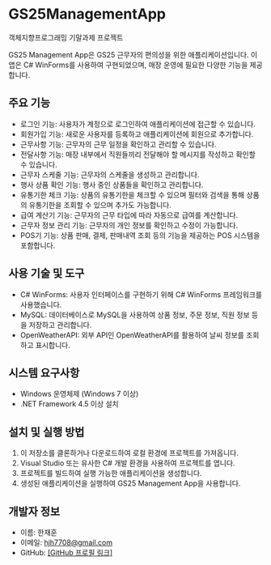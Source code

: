 # GS25ManagementApp
객체지향프로그래밍  기말과제 프로젝트

GS25 Management App은 GS25 근무자의 편의성을 위한 애플리케이션입니다. 이 앱은 C# WinForms를 사용하여 구현되었으며, 매장 운영에 필요한 다양한 기능을 제공합니다.

## 주요 기능

- 로그인 기능: 사용자가 계정으로 로그인하여 애플리케이션에 접근할 수 있습니다.
- 회원가입 기능: 새로운 사용자를 등록하고 애플리케이션에 회원으로 추가합니다.
- 근무사항 기능: 근무자의 근무 일정을 확인하고 관리할 수 있습니다.
- 전달사항 기능: 매장 내부에서 직원들끼리 전달해야 할 메시지를 작성하고 확인할 수 있습니다.
- 근무자 스케줄 기능: 근무자의 스케줄을 생성하고 관리합니다.
- 행사 상품 확인 기능: 행사 중인 상품들을 확인하고 관리합니다.
- 유통기한 체크 기능: 상품의 유통기한을 체크할 수 있으며 필터와 검색을 통해 상품의 유통기한을 조회할 수 있으며 추가도 가능합니다.
- 급여 계산기 기능:  근무자의 근무 타입에 따라 자동으로 급여를 계산합니다.
- 근무자 정보 관리 기능: 근무자의 개인 정보를 확인하고 수정이 가능합니다.
- POS기 기능: 상품 판매, 결제, 판매내역 조회 등의 기능을 제공하는 POS 시스템을 포함합니다.

## 사용 기술 및 도구

- C# WinForms: 사용자 인터페이스를 구현하기 위해 C# WinForms 프레임워크를 사용했습니다.
- MySQL: 데이터베이스로 MySQL을 사용하여 상품 정보, 주문 정보, 직원 정보 등을 저장하고 관리합니다.
- OpenWeatherAPI: 외부 API인 OpenWeatherAPI를 활용하여 날씨 정보를 조회하고 표시합니다.

## 시스템 요구사항

- Windows 운영체제 (Windows 7 이상)
- .NET Framework 4.5 이상 설치

## 설치 및 실행 방법

1. 이 저장소를 클론하거나 다운로드하여 로컬 환경에 프로젝트를 가져옵니다.
2. Visual Studio 또는 유사한 C# 개발 환경을 사용하여 프로젝트를 엽니다.
3. 프로젝트를 빌드하여 실행 가능한 애플리케이션을 생성합니다.
4. 생성된 애플리케이션을 실행하여 GS25 Management App을 사용합니다.

## 개발자 정보

- 이름: 한재훈
- 이메일: hjh7708@gmail.com
- GitHub: [[GitHub 프로필 링크]](https://github.com/ks2019975070)
